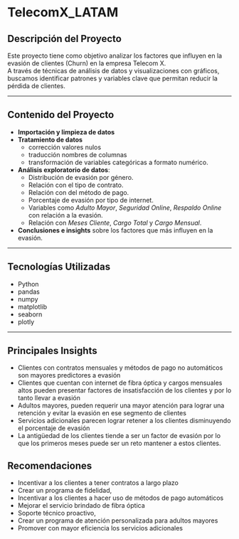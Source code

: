 # TelecomX_LATAM

##  Descripción del Proyecto
Este proyecto tiene como objetivo analizar los factores que influyen en la evasión de clientes (Churn) en la empresa Telecom X.  
A través de técnicas de análisis de datos y visualizaciones con gráficos, buscamos identificar patrones y variables clave que permitan reducir la pérdida de clientes.

---

## Contenido del Proyecto
- **Importación y limpieza de datos** 
- **Tratamiento de datos**
  - corrección valores nulos
  - traducción nombres de columnas
  - transformación de variables categóricas a formato numérico.
- **Análisis exploratorio de datos**:
  - Distribución de evasión por género.
  - Relación con el tipo de contrato.
  - Relación con del método de pago.
  - Porcentaje de evasión por tipo de internet.
  - Variables como *Adulto Mayor*, *Seguridad Online*, *Respaldo Online* con relación a la evasión.
  - Relación con *Meses Cliente*, *Cargo Total* y *Cargo Mensual*.
- **Conclusiones e insights** sobre los factores que más influyen en la evasión.

---

## Tecnologías Utilizadas
- Python
- pandas 
- numpy
- matplotlib
- seaborn
- plotly

---
## Principales Insights
- Clientes con contratos mensuales y métodos de pago no automáticos son mayores predictores a evasión 
- Clientes que cuentan con internet de fibra óptica y cargos mensuales altos pueden presentar factores de insatisfacción de los clientes y por lo tanto llevar a evasión
- Adultos mayores, pueden requerir una mayor atención para lograr una retención y evitar la evasión en ese segmento de clientes 
- Servicios adicionales parecen lograr retener a los clientes disminuyendo el porcentaje de evasión
- La antigüedad de los clientes tiende a ser un factor de evasión por lo que los primeros meses puede ser un reto mantener a estos clientes.

## Recomendaciones
- Incentivar a los clientes a tener contratos a largo plazo
- Crear un programa de fidelidad, 
- Incentivar a los clientes a hacer uso de métodos de pago automáticos 
- Mejorar el servicio brindado de fibra óptica
- Soporte técnico proactivo, 
- Crear un programa de atención personalizada para adultos mayores
- Promover con mayor eficiencia los servicios adicionales
